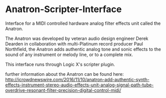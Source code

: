 # Anatron-Scripter-Interface

Interface for a MIDI controlled hardware analog filter effects unit called the Anatron. 

The Anatron was developed by veteran audio design engineer Derek Dearden in collaboration with multi-Platinum record producer Paul Northfield, the Anatron adds authentic analog tone and sonic effects to the sound of any instrument or melody line, or to a complete mix.

This interface runs through Logic X's scripter plugin. 

further information about the Anatron can be found here:
http://icrowdnewswire.com/2016/11/10/anatron-add-authentic-synth-effects-instrument-stereo-audio-effects-unit-analog-signal-path-tube-overdrive-resonant-filter-precision-digital-control-midi/
